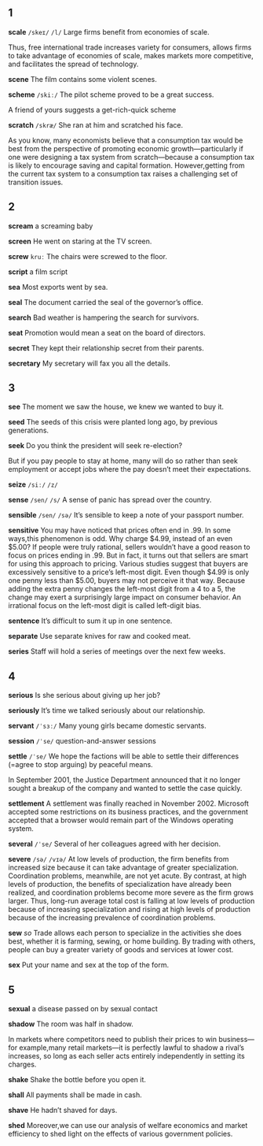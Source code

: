 ## 1


**scale** 
`/skeɪ/` `/l/`
Large firms benefit from economies of scale.

Thus, free international trade increases variety for consumers, allows firms to take advantage of economies of scale, makes markets more competitive, and facilitates the spread of technology.



**scene** 
The film contains some violent scenes.

**scheme** 
`/skiː/`
The pilot scheme proved to be a great success.

A friend of yours suggests a get-rich-quick scheme



**scratch** 
`/skræ/`
She ran at him and scratched his face.

As you know, many economists believe that a consumption tax would be best from the perspective of promoting economic growth—particularly if one were designing a tax system from scratch—because a consumption tax is likely to encourage saving and capital formation. However,getting from the current tax system to a consumption tax raises a challenging set of transition issues.

## 2
**scream** 
a screaming baby

**screen** 
He went on staring at the TV screen.

**screw** 
`kruː`
The chairs were screwed to the floor.

**script** 
a film script

**sea** 
Most exports went by sea.

**seal** 
The document carried the seal of the governor’s office.

**search** 
Bad weather is hampering the search for survivors.

**seat** 
Promotion would mean a seat on the board of directors.

**secret** 
They kept their relationship secret from their parents.

**secretary** 
My secretary will fax you all the details.

## 3
**see** 
The moment we saw the house, we knew we wanted to buy it.

**seed** 
The seeds of this crisis were planted long ago, by previous generations.

**seek**
Do you think the president will seek re-election?

But if you pay people to stay at home, many will do so rather than seek employment or accept jobs where the pay doesn’t meet their expectations.

**seize** 
`/siː/` `/z/`

**sense** 
`/sen/` `/s/`
A sense of panic has spread over the country.

**sensible** 
`/sen/` `/sə/`
It’s sensible to keep a note of your passport number.

**sensitive** 
You may have noticed that prices often end in .99. In some ways,this phenomenon is odd. Why charge $4.99, instead of an even $5.00? If people were truly rational, sellers wouldn’t have a good reason to focus on
prices ending in .99. But in fact, it turns out that sellers are smart for using this approach to pricing. Various studies suggest that buyers are excessively sensitive to a price’s left-most digit. Even though $4.99 is only one penny less than $5.00, buyers may not perceive it that way. Because adding the extra penny changes the left-most digit from a 4 to a 5, the change may exert a surprisingly large impact on consumer behavior. An irrational focus on the left-most digit is called left-digit bias.

**sentence** 
It’s difficult to sum it up in one sentence.

**separate** 
Use separate knives for raw and cooked meat.

**series** 
Staff will hold a series of meetings over the next few weeks.

## 4
**serious** 
Is she serious about giving up her job?

**seriously** 
It’s time we talked seriously about our relationship.

**servant** 
`/ˈsɜː/`
Many young girls became domestic servants.

**session** 
`/ˈse/`
question-and-answer sessions

**settle** 
`/ˈse/`
We hope the factions will be able to settle their differences (=agree to stop arguing) by peaceful means.

In September 2001, the Justice Department announced that it no longer sought a breakup of the company and wanted to settle the case quickly.

**settlement** 
A settlement was finally reached in November 2002. Microsoft accepted some restrictions on its business practices, and the government accepted that a browser would remain part of the Windows operating system.

**several** 
`/ˈse/`
Several of her colleagues agreed with her decision.

**severe** 
`/sə/` `/vɪə/`
At low levels of production, the firm benefits from increased size because it can
take advantage of greater specialization. Coordination problems, meanwhile, are
not yet acute. By contrast, at high levels of production, the benefits of specialization
have already been realized, and coordination problems become more severe
as the firm grows larger. Thus, long-run average total cost is falling at low levels
of production because of increasing specialization and rising at high levels of production
because of the increasing prevalence of coordination problems.

**sew** 
*so*
Trade allows each person to specialize in the activities she does best, whether it is farming, sewing, or home building. By trading with others, people can buy a greater variety of goods and services at lower cost.

**sex** 
Put your name and sex at the top of the form.

## 5
**sexual** 
a disease passed on by sexual contact

**shadow** 
The room was half in shadow.

In markets where competitors need to publish their prices to win business—for
example,many retail markets—it is perfectly lawful to shadow a rival’s increases, so long
as each seller acts entirely independently in setting its charges.

**shake** 
Shake the bottle before you open it.

**shall** 
All payments shall be made in cash.

**shave** 
He hadn’t shaved for days.

**shed** 
Moreover,we can use our analysis of welfare economics and market efficiency to shed light on the effects of various government policies.